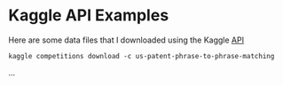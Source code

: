 
# Kaggle API Examples

Here are some data files that I downloaded using the Kaggle [API](https://github.com/Kaggle/kaggle-api)

```
kaggle competitions download -c us-patent-phrase-to-phrase-matching
```


...
